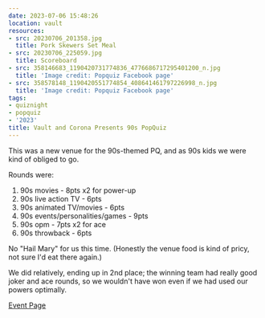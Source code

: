 ```yaml
---
date: 2023-07-06 15:48:26
location: vault
resources:
- src: 20230706_201358.jpg
  title: Pork Skewers Set Meal
- src: 20230706_225059.jpg
  title: Scoreboard
- src: 358146683_1190420731774836_4776686717295401200_n.jpg
  title: 'Image credit: Popquiz Facebook page'
- src: 358578148_1190420551774854_408641461797226998_n.jpg
  title: 'Image credit: Popquiz Facebook page'
tags:
- quiznight
- popquiz
- '2023'
title: Vault and Corona Presents 90s PopQuiz
---
```


This was a new venue for the 90s-themed PQ, and as 90s kids we were kind of obliged to go.

Rounds were:

1. 90s movies - 8pts x2 for power-up
2. 90s live action TV - 6pts
3. 90s animated TV/movies - 6pts
4. 90s events/personalities/games - 9pts
5. 90s opm - 7pts x2 for ace
6. 90s throwback - 6pts

No "Hail Mary" for us this time. (Honestly the venue food is kind of pricy, not sure I'd eat there again.)

We did relatively, ending up in 2nd place; the winning team had really good joker and ace rounds, so we wouldn't have won even if we had used our powers optimally.

[Event Page](https://www.facebook.com/events/313089567714311/)